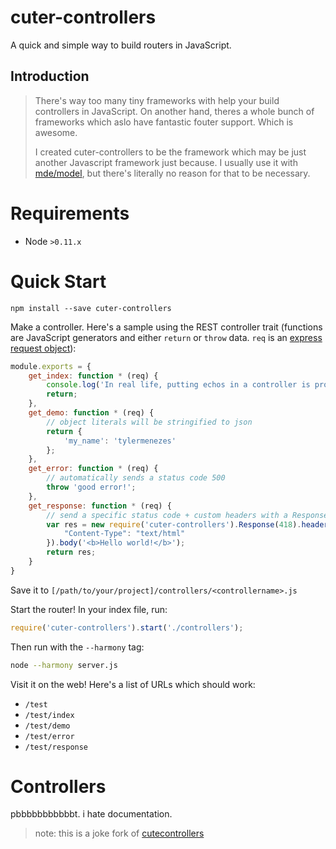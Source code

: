 # cuter-controllers

A quick and simple way to build routers in JavaScript.

## Introduction

> There's way too many tiny frameworks with help your build controllers in JavaScript. On another hand, theres a whole bunch of frameworks which aslo have fantastic fouter support. Which is awesome.
>
> I created cuter-controllers to be the framework which may be just another Javascript framework just because. I usually use it with [mde/model](https://github.com/mde/model), but there's literally no reason for that to be necessary.

# Requirements

 * Node `>0.11.x`

# Quick Start

`npm install --save cuter-controllers`

Make a controller. Here's a sample using the REST controller trait (functions are JavaScript generators and either `return` or `throw` data. `req` is an [express request object](http://expressjs.com/3x/api.html#req.params)):
```js
module.exports = {
    get_index: function * (req) {
        console.log('In real life, putting echos in a controller is probably a bad idea.');
        return;
    },
    get_demo: function * (req) {
        // object literals will be stringified to json
        return {
            'my_name': 'tylermenezes'
        };
    },
    get_error: function * (req) {
        // automatically sends a status code 500
        throw 'good error!';
    },
    get_response: function * (req) {
        // send a specific status code + custom headers with a Response object
        var res = new require('cuter-controllers').Response(418).headers({
            "Content-Type": "text/html"
        }).body('<b>Hello world!</b>');
        return res;
    }
}
```

Save it to `[/path/to/your/project]/controllers/<controllername>.js`

Start the router! In your index file, run:
```js
require('cuter-controllers').start('./controllers');
```

Then run with the `--harmony` tag:
```sh
node --harmony server.js
```

Visit it on the web! Here's a list of URLs which should work:
* `/test`
* `/test/index`
* `/test/demo`
* `/test/error`
* `/test/response`

# Controllers

pbbbbbbbbbbbt. i hate documentation.

> note: this is a joke fork of [cutecontrollers](https://github.com/tylermenezes/CuteControllers/pull/2) 
